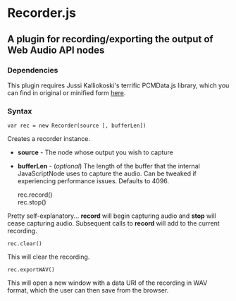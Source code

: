 # Recorder.js

## A plugin for recording/exporting the output of Web Audio API nodes

### Dependencies

This plugin requires Jussi Kalliokoski's terrific PCMData.js library, which you can find in original or minified form [here](https://github.com/jussi-kalliokoski/pcmdata.js/tree/master/lib).

### Syntax

    var rec = new Recorder(source [, bufferLen])

Creates a recorder instance.

- **source** - The node whose output you wish to capture
- **bufferLen** - (*optional*) The length of the buffer that the internal JavaScriptNode uses to capture the audio. Can be tweaked if experiencing performance issues. Defaults to 4096.

    rec.record()  
    rec.stop()

Pretty self-explanatory... **record** will begin capturing audio and **stop** will cease capturing audio. Subsequent calls to **record** will add to the current recording.

    rec.clear()

This will clear the recording.

    rec.exportWAV()

This will open a new window with a data URI of the recording in WAV format, which the user can then save from the browser.